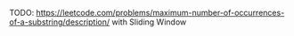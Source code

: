 TODO: https://leetcode.com/problems/maximum-number-of-occurrences-of-a-substring/description/ with Sliding Window